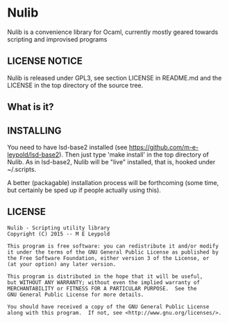 
# Nulib

Nulib is a convenience library for Ocaml, currently mostly geared
towards scripting and improvised programs

## LICENSE NOTICE

Nulib is released under GPL3, see section LICENSE in README.md and the
LICENSE in the top directory of the source tree.

## What is it?
## INSTALLING

You need to have lsd-base2 installed (see
https://github.com/m-e-leypold/lsd-base2). Then just type 'make
install' in the top directory of Nulib. As in lsd-base2,
Nulib will be "live" installed, that is, hooked under
~/.scripts.

A better (packagable) installation process will be forthcoming (some
time, but certainly be sped up if people actually using this).

## LICENSE

    Nulib - Scripting utility library
    Copyright (C) 2015 -- M E Leypold

    This program is free software: you can redistribute it and/or modify
    it under the terms of the GNU General Public License as published by
    the Free Software Foundation, either version 3 of the License, or
    (at your option) any later version.

    This program is distributed in the hope that it will be useful,
    but WITHOUT ANY WARRANTY; without even the implied warranty of
    MERCHANTABILITY or FITNESS FOR A PARTICULAR PURPOSE.  See the
    GNU General Public License for more details.

    You should have received a copy of the GNU General Public License
    along with this program.  If not, see <http://www.gnu.org/licenses/>.

